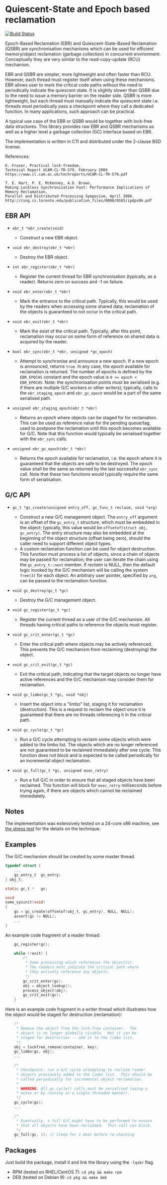 # Quiescent-State and Epoch based reclamation

[![Build Status](https://travis-ci.org/rmind/libqsbr.svg?branch=master)](https://travis-ci.org/rmind/libqsbr)

Epoch-Based Reclamation (EBR) and Quiescent-State-Based Reclamation (QSBR)
are synchronisation mechanisms which can be used for efficient memory/object
reclamation (garbage collection) in concurrent environment.  Conceptually
they are very similar to the read-copy-update (RCU) mechanism.

EBR and QSBR are simpler, more lightweight and often faster than RCU.
However, each thread must register itself when using these mechanisms.
EBR allows user to mark the critical code paths without the need to
periodically indicate the quiescent state.  It is slightly slower than
QSBR due to the need to issue a memory barrier on the reader side.
QSBR is more lightweight, but each thread must manually indicate the
quiescent state i.e. threads must periodically pass a checkpoint where
they call a dedicated function.  In many applications, such approach
can be practical.

A typical use case of the EBR or QSBR would be together with lock-free
data structures.  This library provides raw EBR and QSBR mechanisms as
well as a higher level a garbage collection (GC) interface based on EBR.

The implementation is written in C11 and distributed under the
2-clause BSD license.

References:

	K. Fraser, Practical lock-freedom,
	Technical Report UCAM-CL-TR-579, February 2004
	https://www.cl.cam.ac.uk/techreports/UCAM-CL-TR-579.pdf

	T. E. Hart, P. E. McKenney, A.D. Brown,
	Making Lockless Synchronization Fast: Performance Implications of Memory Reclamation.
	Parallel and Distributed Processing Symposium, April 2006.
	http://csng.cs.toronto.edu/publication_files/0000/0165/ipdps06.pdf

## EBR API

* `ebr_t *ebr_create(void)`
  * Construct a new EBR object.

* `void ebr_destroy(ebr_t *ebr)`
  * Destroy the EBR object.

* `int ebr_register(ebr_t *ebr)`
  * Register the current thread for EBR synchronisation (typically,
  as a reader).  Returns zero on success and -1 on failure.

* `void ebr_enter(ebr_t *ebr)`
  * Mark the entrance to the critical path.  Typically, this would be
  used by the readers when accessing some shared data; reclamation of
  the objects is guaranteed to not occur in the critical path.

* `void ebr_exit(ebr_t *ebr)`
  * Mark the exist of the critical path.  Typically, after this point,
  reclamation may occur on some form of reference on shared data is
  acquired by the reader.

* `bool ebr_sync(ebr_t *ebr, unsigned *gc_epoch)`
  * Attempt to synchronise and announce a new epoch.  If a new epoch
  is announced, returns `true`.  In any case, the _epoch_ available for
  reclamation is returned.  The number of epochs is defined by the
  `EBR_EPOCHS` constant and the epoch value is `0 <= epoch < EBR_EPOCHS`.
  Note: the synchronisation points must be serialised (e.g. if there
  are multiple G/C workers or other writers); typically, calls to the
  `ebr_staging_epoch` and `ebr_gc_epoch` would be a part of the same
  serialised path.

* `unsigned ebr_staging_epoch(ebr_t *ebr)`
  * Returns an _epoch_ where objects can be staged for for reclamation.
  This can be used as reference value for the pending queue/tag, used to
  postpone the reclamation until this epoch becomes available for G/C.
  Note that this function would typically be serialised together with
  the `ebr_sync` calls.

* `unsigned ebr_gc_epoch(ebr_t *ebr)`
  * Returns the _epoch_ available for reclamation, i.e. the epoch where
  it is guaranteed that the objects are safe to be destroyed.  The _epoch_
  value shall be the same as returned by the last successful `ebr_sync`
  call.  Note that these two functions would typically require the same
  form of serialisation.

## G/C API

* `gc_t *gc_create(unsigned entry_off, gc_func_t reclaim, void *arg)`
  * Construct a new G/C management object.  The `entry_off` argument is
  an offset of the `gc_entry_t` structure, which must be embedded in the
  object; typically, this value would be `offsetof(struct obj, gc_entry)`.
  The entry structure may also be embedded at the beginning of the object
  structure (offset being zero), should the caller need to support
  different object types.
  * A custom reclamation function can be used for object destruction.
  This function must process a list of objects, since a chain of objects
  may be passed for reclamation; the user can iterate the chain using
  the `gc_entry_t::next` member.  If _reclaim_ is NULL, then the default
  logic invoked by the G/C mechanism will be calling the system `free(3)`
  for each object.  An arbitrary user pointer, specified by `arg`, can
  be passed to the reclamation function.

* `void gc_destroy(gc_t *gc)`
  * Destroy the G/C management object.

* `void gc_register(gc_t *gc)`
  * Register the current thread as a user of the G/C mechanism.
  All threads having critical paths to reference the objects must register.

* `void gc_crit_enter(gc_t *gc)`
  * Enter the critical path where objects may be actively referenced.
  This prevents the G/C mechanism from reclaiming (destroying) the object.

* `void gc_crit_exit(gc_t *gc)`
  * Exit the critical path, indicating that the target objects no
  longer have active references and the G/C mechanism may consider
  them for reclamation.

* `void gc_limbo(gc_t *gc, void *obj)`
  * Insert the object into a "limbo" list, staging it for reclamation
  (destruction).  This is a request to reclaim the object once it is
  guaranteed that there are no threads referencing it in the critical path.

* `void gc_cycle(gc_t *gc)`
  * Run a G/C cycle attempting to reclaim some objects which were
  added to the limbo list.  The objects which are no longer referenced
  are not guaranteed to be reclaimed immediately after one cycle.  This
  function does not block and is expected to be called periodically for
  an incremental object reclamation.

* `void gc_full(gc_t *gc, unsigned msec_retry)`
  * Run a full G/C in order to ensure that all staged objects have been
  reclaimed.  This function will block for `msec_retry` milliseconds before
  trying again, if there are objects which cannot be reclaimed immediately.

## Notes

The implementation was extensively tested on a 24-core x86 machine,
see [the stress test](src/t_stress.c) for the details on the technique.

## Examples ###

The G/C mechanism should be created by some master thread.
```c
typedef struct {
	...
	gc_entry_t	gc_entry;
} obj_t;

static gc_t *	gc;

void
some_sysinit(void)
{
	gc = gc_create(offsetof(obj_t, gc_entry), NULL, NULL);
	assert(gc != NULL);
	...
}
```

An example code fragment of a reader thread:
```c
	gc_register(gc);

	while (!exit) {
		/*
		 * Some processing which references the object(s).
		 * The readers must indicate the critical path where
		 * they actively reference any objects.
		 */
		gc_crit_enter(gc);
		obj = object_lookup();
		process_object(obj);
		gc_crit_exit(gc);
	}
```

Here is an example code fragment in a writer thread which illustrates
how the object would be staged for destruction (reclamation):
```c
	/*
	 * Remove the object from the lock-free container.  The
	 * object is no longer globally visible.  Not it can be
	 * staged for destruction -- add it to the limbo list.
	 */
	obj = lockfree_remove(container, key);
	gc_limbo(gc, obj);
	...

	/*
	 * Checkpoint: run a G/C cycle attempting to reclaim *some*
	 * objects previously added to the limbo list.  This should be
	 * called periodically for incremental object reclamation.
	 *
	 * WARNING: All gc_cycle() calls must be serialised (using a
	 * mutex or by running in a single-threaded manner).
	 */
	gc_cycle(gc);
	...

	/*
	 * Eventually, a full G/C might have to be performed to ensure
	 * that all objects have been reclaimed.  This call can block.
	 */
	gc_full(gc, 1); // sleep for 1 msec before re-checking
```

## Packages

Just build the package, install it and link the library using the
`-lqsbr` flag.
* RPM (tested on RHEL/CentOS 7): `cd pkg && make rpm`
* DEB (tested on Debian 9): `cd pkg && make deb`
